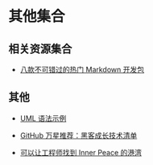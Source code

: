 # 其他集合

## 相关资源集合

* [八款不可错过的热门 Markdown 开发包](https://my.oschina.net/gitosc/blog/1513816)

## 其他

* [UML 语法示例](http://plantuml.com/sequence-diagram#Divider)

* [GitHub 万星推荐：黑客成长技术清单](http://www.4hou.com/info/news/7061.html)

* [可以让工程师找到 Inner Peace 的港湾](https://www.sojson.com/other/relax.html)
